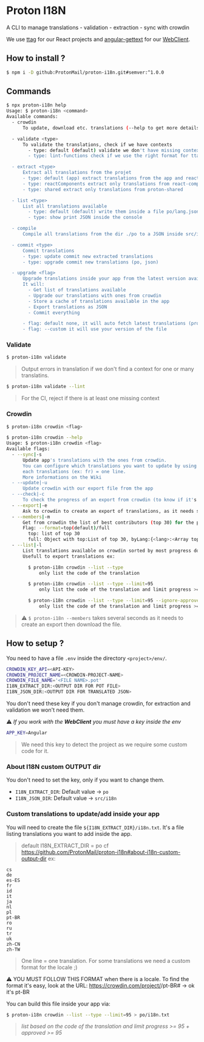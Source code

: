 # Proton I18N

A CLI to manage translations
    - validation
    - extraction
    - sync with crowdin

We use [ttag](https://github.com/ttag-org/ttag) for our React projects and [angular-gettext](https://github.com/rubenv/angular-gettext) for our [WebClient](https://github.com/ProtonMail/WebClient).


## How to install ?

```sh
$ npm i -D github:ProtonMail/proton-i18n.git#semver:^1.0.0
``` 

## Commands
```sh
$ npx proton-i18n help
Usage: $ proton-i18n <command>
Available commands:
  - crowdin
      To update, download etc. translations (--help to get more details)

  - validate <type>
      To validate the translations, check if we have contexts
        - type: default (default) validate we don't have missing context
        - type: lint-functions check if we use the right format for ttag

  - extract <type>
      Extract all translations from the projet
      - type: default (app) extract translations from the app and reactComponents + shared
      - type: reactComponents extract only translations from react-components
      - type: shared extract only translations from proton-shared

  - list <type>
      List all translations available
        - type: default (default) write them inside a file po/lang.json
        - type: show print JSON inside the console

  - compile
      Compile all translations from the dir ./po to a JSON inside src/i18n/<lang>.json

  - commit <type>
      Commit translations
      - type: update commit new extracted translations
      - type: upgrade commit new translations (po, json)

  - upgrade <flag>
      Upgrade translations inside your app from the latest version available on crowdin.
      It will:
        - Get list of translations available
        - Upgrade our translations with ones from crowdin
        - Store a cache of translations available in the app
        - Export translations as JSON
        - Commit everything

      - flag: default none, it will auto fetch latest translations (proton-i18n crowdin --list --type --limit=95)
      - flag: --custom it will use your version of the file
``` 

### Validate

```sh
$ proton-i18n validate
``` 

> Output errors in translation if we don't find a context for one or many translatins.

```sh
$ proton-i18n validate --lint
``` 

> For the CI, reject if there is at least one missing context


### Crowdin

```sh
$ proton-i18n crowdin <flag>
``` 

```sh
$ proton-i18n crowdin --help
Usage: $ proton-i18n crowdin <flag>
Available flags:
  - --sync|-s
      Update app's translations with the ones from crowdin.
      You can configure which translations you want to update by using a file i18n.txt.
      each translations (ex: fr) = one line.
      More informations on the Wiki
  - --update|-u
      Update crowdin with our export file from the app
  - --check|-c
      To check the progress of an export from crowdin (to know if it's done or not yet)
  - --export|-e
      Ask to crowdin to create an export of translations, as it needs some time to prepare them
  - --members|-m
      Get from crowdin the list of best contributors (top 30) for the project
      Flag: --format=top(default)/full
        top: list of top 30
        full: Object with top:List of top 30, byLang:{<lang>:<Array top contributors>}
  - --list|-l
      List translations available on crowdin sorted by most progress done.
      Usefull to export translations ex:

        $ proton-i18n crowdin --list --type
            only list the code of the translation

        $ proton-i18n crowdin --list --type --limit=95
            only list the code of the translation and limit progress >= 95 + approved >= 95

        $ proton-i18n crowdin --list --type --limit=95 --ignore-approved
            only list the code of the translation and limit progress >= 95
``` 


> :warning: `$ proton-i18n --members` takes several seconds as it needs to create an export then download the file.

## How to setup ?

You need to have a file `.env` inside the directory `<project>/env/`.
```sh
CROWDIN_KEY_API=<API-KEY>
CROWDIN_PROJECT_NAME=<CROWDIN-PROJECT-NAME>
CROWDIN_FILE_NAME='<FILE NAME>.pot'
I18N_EXTRACT_DIR:<OUTPUT DIR FOR POT FILE>
I18N_JSON_DIR:<OUTPUT DIR FOR TRANSLATED JSON>
``` 

You don't need these key if you don't manage crowdin, for extraction and validation we won't need them.

:warning: _If you work with the **WebClient** you must have a key inside the env_
```sh
APP_KEY=Angular
```

> We need this key to detect the project as we require some custom code for it.

### About I18N custom OUTPUT dir

You don't need to set the key, only if you want to change them.
- `I18N_EXTRACT_DIR`: Default value -> `po`
- `I18N_JSON_DIR`: Default value -> `src/i18n`

### Custom translations to update/add inside your app 

You will need to create the file `${I18N_EXTRACT_DIR}/i18n.txt`. It's a file listing translations you want to add inside the app. 

> default I18N_EXTRACT_DIR = po cf https://github.com/ProtonMail/proton-i18n#about-i18n-custom-output-dir
ex:
``` 
cs
de
es-ES
fr
id
it
ja
nl
pl
pt-BR
ro
ru
tr
uk
zh-CN
zh-TW
```

> One line = one translation. For some translations we need a custom format for the locale ;)

 :warning: YOU MUST FOLLOW THIS FORMAT when there is a locale.
 To find the format it's easy, look at the URL: https://crowdin.com/project/<prject-name>/pt-BR# -> ok it's pt-BR

You can build this file inside your app via:

```sh
$ proton-i18n crowdin --list --type --limit=95 > po/i18n.txt
``` 

> _list based on the code of the translation and limit progress >= 95 + approved >= 95_
